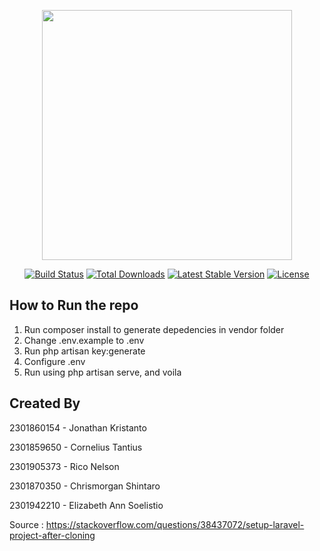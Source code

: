 <p align="center"><a href="https://laravel.com" target="_blank"><img src="https://raw.githubusercontent.com/laravel/art/master/logo-lockup/5%20SVG/2%20CMYK/1%20Full%20Color/laravel-logolockup-cmyk-red.svg" width="400"></a></p>

<p align="center">
<a href="https://travis-ci.org/laravel/framework"><img src="https://travis-ci.org/laravel/framework.svg" alt="Build Status"></a>
<a href="https://packagist.org/packages/laravel/framework"><img src="https://img.shields.io/packagist/dt/laravel/framework" alt="Total Downloads"></a>
<a href="https://packagist.org/packages/laravel/framework"><img src="https://img.shields.io/packagist/v/laravel/framework" alt="Latest Stable Version"></a>
<a href="https://packagist.org/packages/laravel/framework"><img src="https://img.shields.io/packagist/l/laravel/framework" alt="License"></a>
</p>

## How to Run the repo
1. Run composer install to generate depedencies in vendor folder
2. Change .env.example to .env
3. Run php artisan key:generate
4. Configure .env
5. Run using php artisan serve, and voila

## Created By
2301860154 - Jonathan Kristanto

2301859650 - Cornelius Tantius

2301905373 - Rico Nelson

2301870350 - Chrismorgan Shintaro

2301942210 - Elizabeth Ann Soelistio

Source : https://stackoverflow.com/questions/38437072/setup-laravel-project-after-cloning
